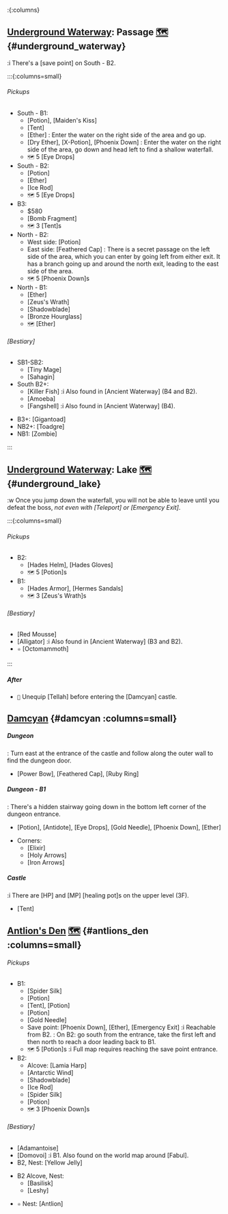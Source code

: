 :{:columns}

## [Underground Waterway](@): Passage [🗺️](https://steamcommunity.com/sharedfiles/filedetails/?id=317566256#407516) {#underground_waterway}

:i There's a [save point] on South - B2.

:::{:columns=small}

###### Pickups
- South - B1:
  + [Potion], [Maiden's Kiss]
  + [Tent]
  + [Ether]
    : Enter the water on the right side of the area and go up.
  + [Dry Ether], [X-Potion], [Phoenix Down]
    : Enter the water on the right side of the area, go down and head left to find a shallow waterfall.
  + `🗺️` 5 [Eye Drops]
- South - B2:
  + [Potion]
  + [Ether]
  + [Ice Rod]
  + `🗺️` 5 [Eye Drops]
- B3:
  + $580
  + [Bomb Fragment]
  + `🗺️` 3 [Tent]s
- North - B2:
  + West side: [Potion]
  + East side: [Feathered Cap]
    : There is a secret passage on the left side of the area, which you can enter by going left from either exit. It has a branch going up and around the north exit, leading to the east side of the area.
  + `🗺️` 5 [Phoenix Down]s
- North - B1:
  + [Ether]
  + [Zeus's Wrath]
  + [Shadowblade]
  + [Bronze Hourglass]
  + `🗺️` [Ether]
  
###### [Bestiary]
- SB1-SB2: 
  + [Tiny Mage]
  + [Sahagin]
- South B2+:
  + [Killer Fish]
    :i Also found in [Ancient Waterway] (B4 and B2).
  + [Amoeba]
  + [Fangshell]
    :i Also found in [Ancient Waterway] (B4).
+ B3+: [Gigantoad]
+ NB2+: [Toadgre]
+ NB1: [Zombie]

:::


## [Underground Waterway](@): Lake [🗺️](https://steamcommunity.com/sharedfiles/filedetails/?id=317566256#407516) {#underground_lake}

:w Once you jump down the waterfall, you will not be able to leave until you defeat the boss, *not even with [Teleport] or [Emergency Exit]*.

:::{:columns=small}

###### Pickups
- B2:
  + [Hades Helm], [Hades Gloves]
  + `🗺️` 5 [Potion]s
- B1:
  + [Hades Armor], [Hermes Sandals]
  + `🗺️` 3 [Zeus's Wrath]s
###### [Bestiary]
+ [Red Mousse]
+ [Alligator]
  :i Also found in [Ancient Waterway] (B3 and B2).
+ `⭐` [Octomammoth]

:::

##### After
+ `🧳` Unequip [Tellah] before entering the [Damcyan] castle.



## [Damcyan](@) {#damcyan :columns=small}

##### Dungeon
: Turn east at the entrance of the castle and follow along the outer wall to find the dungeon door.
+ [Power Bow], [Feathered Cap], [Ruby Ring]
##### Dungeon - B1
: There's a hidden stairway going down in the bottom left corner of the dungeon entrance.
+ [Potion], [Antidote], [Eye Drops], [Gold Needle], [Phoenix Down], [Ether]
- Corners:
  + [Elixir]
  + [Holy Arrows]
  + [Iron Arrows]
##### Castle
:i There are [HP] and [MP] [healing pot]s on the upper level (3F).
+ [Tent]



## [Antlion's Den](@) [🗺️](https://steamcommunity.com/sharedfiles/filedetails/?id=317566256#407518) {#antlions_den :columns=small}

###### Pickups
- B1:
  + [Spider Silk]
  + [Potion]
  + [Tent], [Potion]
  + [Potion]
  + [Gold Needle]
  + Save point: [Phoenix Down], [Ether], [Emergency Exit]
    :i Reachable from B2.
    : On B2: go south from the entrance, take the first left and then north to reach a door leading back to B1.
  + `🗺️` 5 [Potion]s
    :i Full map requires reaching the save point entrance.
- B2:
  + Alcove: [Lamia Harp]
  + [Antarctic Wind]
  + [Shadowblade]
  + [Ice Rod]
  + [Spider Silk]
  + [Potion]
  + `🗺️` 3 [Phoenix Down]s
  
###### [Bestiary]
+ [Adamantoise]
+ [Domovoi]
  :i B1. Also found on the world map around [Fabul].
+ B2, Nest: [Yellow Jelly]
- B2 Alcove, Nest:
  + [Basilisk]
  + [Leshy]
+ `⭐` Nest: [Antlion]